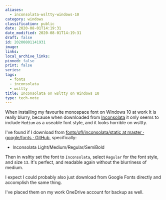 ```yaml
---
aliases:
  - inconsolata-wsltty-windows-10
category: windows
classification: public
date: 2020-08-01T14:19:31
date_modified: 2020-08-01T14:19:31
draft: false
id: 20200801141931
image: 
links: 
local_archive_links: 
pinned: false
print: false
series: 
tags:
  - fonts
  - inconsolata
  - wsltty
title: Inconsolata on wsltty on Windows 10
type: tech-note
---
```


When installing my favourite monospace font on Windows 10 at work It is really blurry, because when downloaded from [Inconsolata](https://www.levien.com/type/myfonts/inconsolata.html) it only seems to include `Medium` as a useable font style, and it looks horrible on wsltty.

I've found if I download from [fonts/ofl/inconsolata/static at master · google/fonts · GitHub](https://github.com/google/fonts/tree/master/ofl/inconsolata/static), specifically:

- Inconsolata Light/Medium/Regular/SemiBold 

Then in wsltty set the font to `Inconsolata`, select `Regular` for the font style, and size `13`. It's perfect, and readable again without the blurriness of medium.

I expect I could probably also just download from Google Fonts directly and accomplish the same thing.

I've placed them on my work OneDrive account for backup as well.
